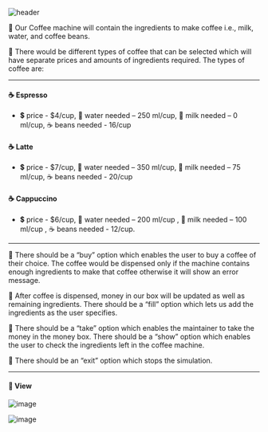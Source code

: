 ![header](https://github.com/Sowndarya9920/CoffeeMachineSimulator/assets/112794922/073a3bad-38e0-461e-94c2-feceec328805)

:hotel: Our Coffee machine will contain the ingredients to make coffee i.e., milk, water, and coffee beans.

:hotel: There would be different types of coffee that can be selected which will have separate prices and amounts of ingredients required. The types of coffee are:

---------------------------------------------------------------------------------------------------------------------------------------
#### :coffee: Espresso
- :heavy_dollar_sign: price - $4/cup, :potable_water: water needed – 250 ml/cup, :milk_glass: milk needed – 0 ml/cup, :coffee: beans needed - 16/cup
#### :coffee: Latte
- :heavy_dollar_sign: price - $7/cup, :potable_water: water needed – 350 ml/cup, :milk_glass: milk needed – 75 ml/cup,  :coffee: beans needed - 20/cup
#### :coffee: Cappuccino
- :heavy_dollar_sign: price - $6/cup, :potable_water: water needed – 200 ml/cup , :milk_glass: milk needed – 100 ml/cup , :coffee: beans needed - 12/cup.
---------------------------------------------------------------------------------------------------------------------------------------

:hotel: There should be a “buy” option which enables the user to buy a coffee of their choice. The coffee would be dispensed only if the machine contains enough ingredients to make that coffee otherwise it will show an error message. 

:hotel: After coffee is dispensed, money in our box will be updated as well as remaining ingredients. There should be a “fill” 
option which lets us add the ingredients as the user specifies. 

:hotel: There should be a “take” option which enables the maintainer to take the money in the money box. There should be a “show” 
option which enables the user to check the ingredients left in the coffee machine. 

:hotel: There should be an “exit” option which stops the simulation.

---------------------------------------------------------------------------------------------------------------------------------------
#### :partying_face: View

![image](https://github.com/Sowndarya9920/CoffeeMachineSimulator/assets/112794922/99235720-6537-4787-ae35-36e25969bb19)

![image](https://github.com/Sowndarya9920/CoffeeMachineSimulator/assets/112794922/25cf625c-407c-4681-815e-cd82435ea619)




